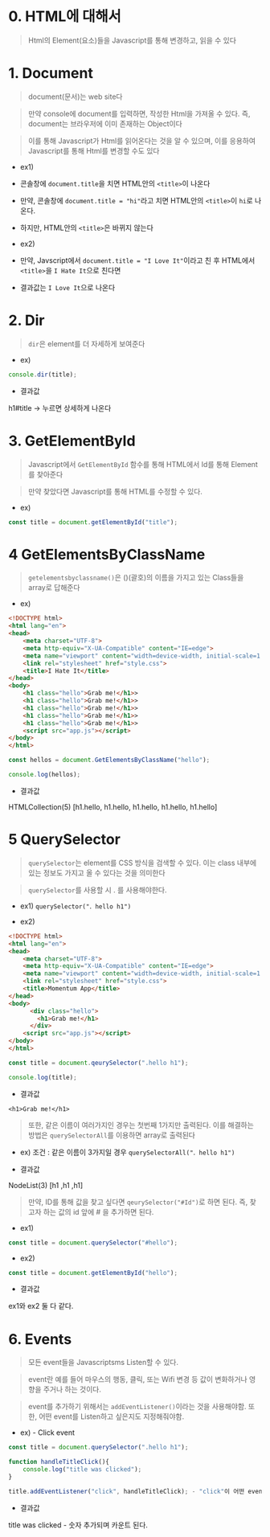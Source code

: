 # 0. HTML에 대해서

> Html의 Element(요소)들을 Javascript를 통해 변경하고, 읽을 수 있다

# 1. Document

> document(문서)는 web site다

> 만약 console에 document를 입력하면, 작성한 Html을 가져올 수 있다. 즉, document는 브라우저에 이미 존재하는 Object이다

> 이를 통해 Javascript가 Html를 읽어온다는 것을 알 수 있으며, 이를 응용하여 Javascript를 통해 Html를 변경할 수도 있다

- ex1)

- 콘솔창에 ```document.title```을 치면 HTML안의 ```<title>```이 나온다

- 만약, 콘솔창에 ```document.title = "hi"```라고 치면 HTML안의 ```<title>```이 ```hi```로 나온다.

- 하지만, HTML안의 ```<title>```은 바뀌지 않는다

- ex2)

- 만약, Javscript에서 ```document.title = "I Love It"```이라고 친 후 HTML에서 ```<title>```을 ```I Hate It```으로 친다면 

- 결과값는 ```I Love It```으로 나온다

# 2. Dir

> ```dir```은 element를 더 자세하게 보여준다

- ex)
```Javascript
console.dir(title);
```

- 결과값

h1#title -> 누르면 상세하게 나온다

# 3. GetElementById

> Javascript에서 ```GetElementById``` 함수를 통해 HTML에서 Id를 통해 Element를 찾아준다

> 만약 찾았다면 Javascript를 통해 HTML를 수정할 수 있다.

- ex)
```Javascript
const title = document.getElementById("title");
```

# 4 GetElementsByClassName

> ```getelementsbyclassname()```은 ()(괄호)의 이름을 가지고 있는 Class들을 array로 답해준다

- ex)

```HTML
<!DOCTYPE html>
<html lang="en">
<head>
    <meta charset="UTF-8">
    <meta http-equiv="X-UA-Compatible" content="IE=edge">
    <meta name="viewport" content="width=device-width, initial-scale=1.0">
    <link rel="stylesheet" href="style.css">
    <title>I Hate It</title>
</head>
<body>
    <h1 class="hello">Grab me!</h1>>
    <h1 class="hello">Grab me!</h1>>
    <h1 class="hello">Grab me!</h1>>
    <h1 class="hello">Grab me!</h1>>
    <h1 class="hello">Grab me!</h1>>    
    <script src="app.js"></script>
</body>
</html>
```


```javascript
const hellos = document.GetElementsByClassName("hello");

console.log(hellos);
```

- 결과값

HTMLCollection(5) [h1.hello, h1.hello, h1.hello, h1.hello, h1.hello]

# 5 QuerySelector

> ```querySelector```는 element를 CSS 방식을 검색할 수 있다. 이는 class 내부에 있는 정보도 가지고 올 수 있다는 것을 의미한다

> ```querySelector```를 사용할 시 . 를 사용해야한다.

- ex1) ```querySelector("```.``` hello h1")```

- ex2)

```HTML
<!DOCTYPE html>
<html lang="en">
<head>
    <meta charset="UTF-8">
    <meta http-equiv="X-UA-Compatible" content="IE=edge">
    <meta name="viewport" content="width=device-width, initial-scale=1.0">
    <link rel="stylesheet" href="style.css">
    <title>Momentum App</title>
</head>
<body>
      <div class="hello">
        <h1>Grab me!</h1>
      </div>
    <script src="app.js"></script>
</body>
</html>
```

```javascript
const title = document.qeurySelector(".hello h1");

console.log(title);
```

- 결과값

`<h1>Grab me!</h1>`

> 또한, 같은 이름이 여러가지인 경우는 첫번째 1가지만 출력된다. 이를 해결하는 방법은 ```querySelectorAll```를 이용하면 array로 출력된다

- ex) 조건 : 같은 이름이 3가지일 경우
```querySelectorAll("```.``` hello h1")```

- 결과값

NodeList(3) [h1 ,h1 ,h1]

> 만약, ID를 통해 값을 찾고 싶다면 ```qeurySelector("#Id")```로 하면 된다. 즉, 찾고자 하는 값의 id 앞에 # 을 추가하면 된다.

- ex1) 
```javascript
const title = document.querySelector("#hello");
```

- ex2)
```javascript
const title = document.getElementById("hello");
```

- 결과값

ex1와 ex2 둘 다 같다.

# 6. Events

> 모든 event들을 Javascriptsms Listen할 수 있다.

> event란 예를 들어 마우스의 행동, 클릭, 또는 Wifi 변경 등 값이 변화하거나 영향을 주거나 하는 것이다.

> event를 추가하기 위해서는 ```addEventListener()```이라는 것을 사용해야함. 또한, 어떤 event를 Listen하고 싶은지도 지정해줘야함.

- ex) - Click event
```javascript
const title = document.querySelector(".hello h1");

function handleTitleClick(){
    console.log("title was clicked");
}

title.addEventListener("click", handleTitleClick); - "click"이 어떤 event를 Listen할 것인지 지정한 것이다.
```

- 결과값 

title was clicked - 숫자 추가되며 카운트 된다.